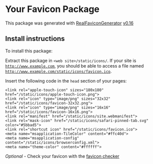 # Your Favicon Package

This package was generated with [RealFaviconGenerator](https://realfavicongenerator.net/) [v0.16](https://realfavicongenerator.net/change_log#v0.16)

## Install instructions

To install this package:

Extract this package in <code>&lt;web site&gt;/static/icons/</code>. If your site is <code>http://www.example.com</code>, you should be able to access a file named <code>http://www.example.com/static/icons/favicon.ico</code>.

Insert the following code in the `head` section of your pages:

    <link rel="apple-touch-icon" sizes="180x180" href="/static/icons/apple-touch-icon.png">
    <link rel="icon" type="image/png" sizes="32x32" href="/static/icons/favicon-32x32.png">
    <link rel="icon" type="image/png" sizes="16x16" href="/static/icons/favicon-16x16.png">
    <link rel="manifest" href="/static/icons/site.webmanifest">
    <link rel="mask-icon" href="/static/icons/safari-pinned-tab.svg" color="#5bbad5">
    <link rel="shortcut icon" href="/static/icons/favicon.ico">
    <meta name="msapplication-TileColor" content="#ffc40d">
    <meta name="msapplication-config" content="/static/icons/browserconfig.xml">
    <meta name="theme-color" content="#ffffff">

*Optional* - Check your favicon with the [favicon checker](https://realfavicongenerator.net/favicon_checker)